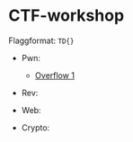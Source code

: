 # CTF-workshop

Flaggformat: `TD{}`

- Pwn:
  - [Overflow 1](pwn/overflow1)

- Rev:

- Web:

- Crypto: